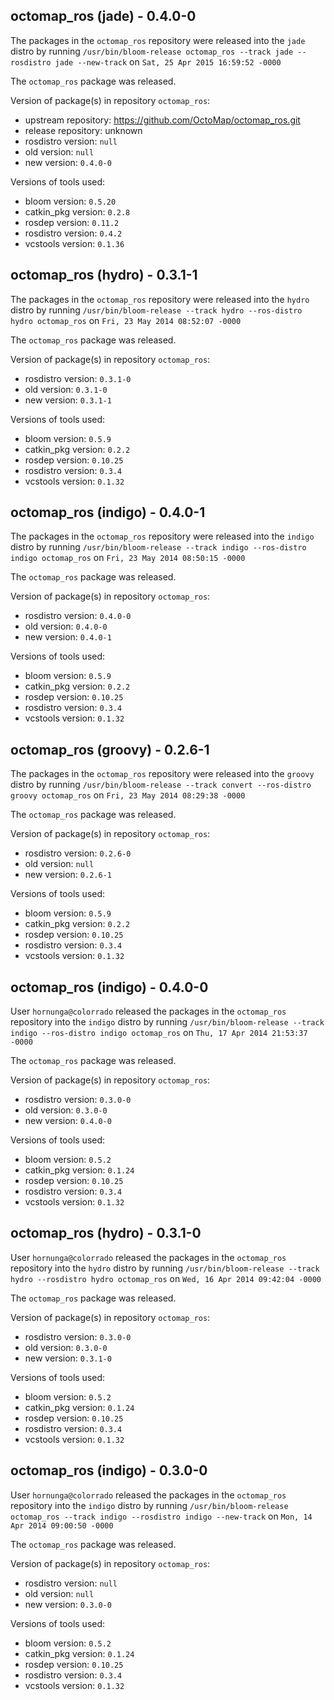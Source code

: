 ## octomap_ros (jade) - 0.4.0-0

The packages in the `octomap_ros` repository were released into the `jade` distro by running `/usr/bin/bloom-release octomap_ros --track jade --rosdistro jade --new-track` on `Sat, 25 Apr 2015 16:59:52 -0000`

The `octomap_ros` package was released.

Version of package(s) in repository `octomap_ros`:
- upstream repository: https://github.com/OctoMap/octomap_ros.git
- release repository: unknown
- rosdistro version: `null`
- old version: `null`
- new version: `0.4.0-0`

Versions of tools used:
- bloom version: `0.5.20`
- catkin_pkg version: `0.2.8`
- rosdep version: `0.11.2`
- rosdistro version: `0.4.2`
- vcstools version: `0.1.36`


## octomap_ros (hydro) - 0.3.1-1

The packages in the `octomap_ros` repository were released into the `hydro` distro by running `/usr/bin/bloom-release --track hydro --ros-distro hydro octomap_ros` on `Fri, 23 May 2014 08:52:07 -0000`

The `octomap_ros` package was released.

Version of package(s) in repository `octomap_ros`:
- rosdistro version: `0.3.1-0`
- old version: `0.3.1-0`
- new version: `0.3.1-1`

Versions of tools used:
- bloom version: `0.5.9`
- catkin_pkg version: `0.2.2`
- rosdep version: `0.10.25`
- rosdistro version: `0.3.4`
- vcstools version: `0.1.32`


## octomap_ros (indigo) - 0.4.0-1

The packages in the `octomap_ros` repository were released into the `indigo` distro by running `/usr/bin/bloom-release --track indigo --ros-distro indigo octomap_ros` on `Fri, 23 May 2014 08:50:15 -0000`

The `octomap_ros` package was released.

Version of package(s) in repository `octomap_ros`:
- rosdistro version: `0.4.0-0`
- old version: `0.4.0-0`
- new version: `0.4.0-1`

Versions of tools used:
- bloom version: `0.5.9`
- catkin_pkg version: `0.2.2`
- rosdep version: `0.10.25`
- rosdistro version: `0.3.4`
- vcstools version: `0.1.32`


## octomap_ros (groovy) - 0.2.6-1

The packages in the `octomap_ros` repository were released into the `groovy` distro by running `/usr/bin/bloom-release --track convert --ros-distro groovy octomap_ros` on `Fri, 23 May 2014 08:29:38 -0000`

The `octomap_ros` package was released.

Version of package(s) in repository `octomap_ros`:
- rosdistro version: `0.2.6-0`
- old version: `null`
- new version: `0.2.6-1`

Versions of tools used:
- bloom version: `0.5.9`
- catkin_pkg version: `0.2.2`
- rosdep version: `0.10.25`
- rosdistro version: `0.3.4`
- vcstools version: `0.1.32`


## octomap_ros (indigo) - 0.4.0-0

User `hornunga@colorrado` released the packages in the `octomap_ros` repository into the `indigo` distro by running `/usr/bin/bloom-release --track indigo --ros-distro indigo octomap_ros` on `Thu, 17 Apr 2014 21:53:37 -0000`

The `octomap_ros` package was released.

Version of package(s) in repository `octomap_ros`:
- rosdistro version: `0.3.0-0`
- old version: `0.3.0-0`
- new version: `0.4.0-0`

Versions of tools used:
- bloom version: `0.5.2`
- catkin_pkg version: `0.1.24`
- rosdep version: `0.10.25`
- rosdistro version: `0.3.4`
- vcstools version: `0.1.32`


## octomap_ros (hydro) - 0.3.1-0

User `hornunga@colorrado` released the packages in the `octomap_ros` repository into the `hydro` distro by running `/usr/bin/bloom-release --track hydro --rosdistro hydro octomap_ros` on `Wed, 16 Apr 2014 09:42:04 -0000`

The `octomap_ros` package was released.

Version of package(s) in repository `octomap_ros`:
- rosdistro version: `0.3.0-0`
- old version: `0.3.0-0`
- new version: `0.3.1-0`

Versions of tools used:
- bloom version: `0.5.2`
- catkin_pkg version: `0.1.24`
- rosdep version: `0.10.25`
- rosdistro version: `0.3.4`
- vcstools version: `0.1.32`


## octomap_ros (indigo) - 0.3.0-0

User `hornunga@colorrado` released the packages in the `octomap_ros` repository into the `indigo` distro by running `/usr/bin/bloom-release octomap_ros --track indigo --rosdistro indigo --new-track` on `Mon, 14 Apr 2014 09:00:50 -0000`

The `octomap_ros` package was released.

Version of package(s) in repository `octomap_ros`:
- rosdistro version: `null`
- old version: `null`
- new version: `0.3.0-0`

Versions of tools used:
- bloom version: `0.5.2`
- catkin_pkg version: `0.1.24`
- rosdep version: `0.10.25`
- rosdistro version: `0.3.4`
- vcstools version: `0.1.32`


